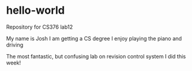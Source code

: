 # hello-world
Repository for CS376 lab12

My name is Josh
I am getting a CS degree
I enjoy playing the piano and driving

The most fantastic, but confusing lab on revision control system I did this week!
